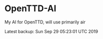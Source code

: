 # OpenTTD-AI
My AI for OpenTTD, will use primarily air

Latest backup: Sun Sep 29 05:23:01 UTC 2019
